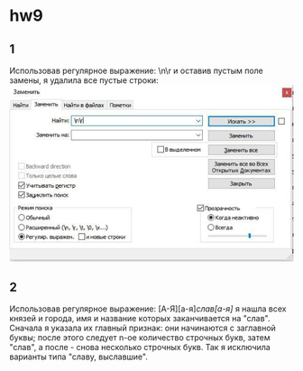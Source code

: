 # hw9 
## 1 
Использовав регулярное выражение: \n\r и оставив пустым поле замены, я удалила все пустые строки: 
![](https://github.com/uliagusevaa123/hw9/blob/master/photo_2018-05-28_23-30-22.jpg) 
## 2 
Использовав регулярное выражение: [А-Я][а-я]*слав[а-я]* я нашла всех князей и города, имя и название которых заканчивается на "слав". Сначала я указала их главный признак: они начинаются с заглавной буквы; после этого следует n-ое количество строчных букв, затем "слав", а после - снова несколько строчных букв. Так я исключила варианты типа "славу, выславшие". 
